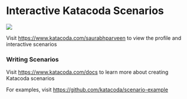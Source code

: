# Interactive Katacoda Scenarios

[![](http://shields.katacoda.com/katacoda/saurabhparveen/count.svg)](https://www.katacoda.com/saurabhparveen "Get your profile on Katacoda.com")

Visit https://www.katacoda.com/saurabhparveen to view the profile and interactive scenarios

### Writing Scenarios
Visit https://www.katacoda.com/docs to learn more about creating Katacoda scenarios

For examples, visit https://github.com/katacoda/scenario-example
